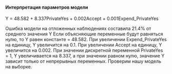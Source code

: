 #### Интерпретация параметров модели

Y = 48.582 + 8.337PrivateYes + 0.002Accept + 0.001Expend_PrivateYes

Ошибка модели на отложенных наблюдениях составила 21.4% от среднего значения Y
Если объясняющие переменные будут равняться нулю, то Y равен константе = 48.582.
При увеличении Expend_PrivateYes на единицу, Y увеличится на 0.1. При увеличении Accept на единицу, Y увеличится на 0.002. При значении дискретной переменной PrivateYes = 1, Y увеличивается на 8.337, а при значении равном нулю, значение Y зависит только от непрерывных переменных.
Проверим нашу модель на выборке.
